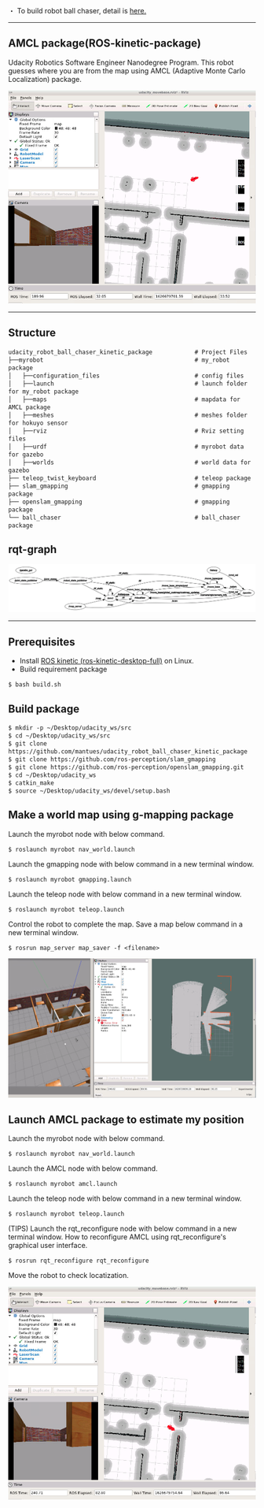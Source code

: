 
・ To build robot ball chaser, detail is [here.](https://github.com/mantues/udacity_robot_ball_chaser)

---
## AMCL package(ROS-kinetic-package)
Udacity Robotics Software Engineer Nanodegree Program. This robot guesses where you are from the map using AMCL (Adaptive Monte Carlo Localization) package.

<img src="image/AMCL1.png">

---
## Structure
```
udacity_robot_ball_chaser_kinetic_package            # Project Files
├──myrobot                                           # my_robot package
│   ├──configuration_files                           # config files
│   ├──launch                                        # launch folder for my_robot package
│   ├──maps                                          # mapdata for AMCL package
│   ├──meshes                                        # meshes folder for hokuyo sensor
│   ├──rviz                                          # Rviz setting files
│   ├──urdf                                          # myrobot data for gazebo
│   ├──worlds                                        # world data for gazebo
├── teleop_twist_keyboard                            # teleop package
├── slam_gmapping                                    # gmapping package
├── openslam_gmapping                                # gmapping package
└── ball_chaser                                      # ball_chaser package

```
## rqt-graph

<img src="image/AMCL_rqt_graph.png">


---
## Prerequisites
 
* Install [ROS kinetic (ros-kinetic-desktop-full)](http://wiki.ros.org/kinetic/Installation/Ubuntu) on Linux.
* Build requirement package
```
$ bash build.sh
```
## Build package

```
$ mkdir -p ~/Desktop/udacity_ws/src
$ cd ~/Desktop/udacity_ws/src
$ git clone https://github.com/mantues/udacity_robot_ball_chaser_kinetic_package
$ git clone https://github.com/ros-perception/slam_gmapping
$ git clone https://github.com/ros-perception/openslam_gmapping.git
$ cd ~/Desktop/udacity_ws
$ catkin_make
$ source ~/Desktop/udacity_ws/devel/setup.bash
```
## Make a world map using g-mapping package

Launch the myrobot node with below command.

```
$ roslaunch myrobot nav_world.launch
```

Launch the gmapping node with below command in a new terminal window.
```
$ roslaunch myrobot gmapping.launch
```

Launch the teleop node with below command in a new terminal window.
```
$ roslaunch myrobot teleop.launch
```

Control the robot to complete the map.
Save a map below command in a new terminal window.
```
$ rosrun map_server map_saver -f <filename>
```
<img src="image/gmapping.png">

## Launch AMCL package to estimate my position

Launch the myrobot node with below command.
```
$ roslaunch myrobot nav_world.launch
```

Launch the AMCL node with below command.
```
$ roslaunch myrobot amcl.launch
```

Launch the teleop node with below command in a new terminal window.
```
$ roslaunch myrobot teleop.launch
```

(TIPS)
Launch the rqt_reconfigure node with below command in a new terminal window. 
 How to reconfigure AMCL using rqt_reconfigure's graphical user interface.
```
$ rosrun rqt_reconfigure rqt_reconfigure
```

Move the robot to check locatization.

<img src="image/AMCL2.png">



